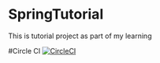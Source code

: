 # SpringTutorial
This is tutorial project as part of my learning

#Circle CI
[![CircleCI](https://circleci.com/gh/hpramanik/SpringTutorial.svg?style=svg)](https://circleci.com/gh/hpramanik/SpringTutorial)
